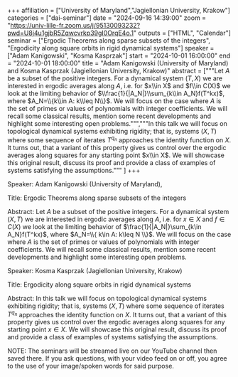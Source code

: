 +++
affiliation = ["University of Maryland","Jagiellonian University, Krakow"]
categories = ["dai-seminar"] 
date = "2024-09-16 14:39:00"
zoom = "https://univ-lille-fr.zoom.us/j/95130093232?pwd=U8j4u1gjbR5Zqwcvrkp39gI0OrqE4o.1" 
outputs = ["HTML", "Calendar"] 
seminar = ["Ergodic Theorems along sparse subsets of the integers", "Ergodicity along square orbits in rigid dynamical systems"] 
speaker = ["Adam Kanigowski", "Kosma Kasprzak"] 
start = "2024-10-01 16:00:00" 
end = "2024-10-01 18:00:00" 
title = "Adam Kanigowski (University of Maryland) and Kosma Kasprzak (Jagiellonian University, Krakow)" 
abstract = ["""Let $A$ be a subset of the positive integers. For a dynamical system $(T,X)$ we are interested in ergodic averages along $A$, i.e. for $x\\in X$ and $f\\in C(X)$ we look at the limiting behavior of $\\frac{1}{|A_N|}\\sum_{k\\in A_N}f(T^kx)$, where $A_N=\\{k\\in A: k\\leq N\\}$.
We will focus on the case where $A$ is the set of primes or values of polynomials with integer coefficients. We will recall some classical results, mention some recent developments and highlight some interesting open problems.""","""In this talk we will focus on topological dynamical systems exhibiting rigidity; that is, systems $(X, T)$ where some sequence of iterates $T^{q_n}$ approaches the identity function on $X$. It turns out, that a variant of this property gives us control over the ergodic averages along squares for any starting point $x\\in X$. We will showcase this original result, discuss its proof and provide a class of examples of systems satisfying the assumptions.""" ]
+++

Speaker: Adam Kanigowski (University of Maryland),

Title: Ergodic Theorems along sparse subsets of the integers

Abstract: Let $A$ be a subset of the positive integers. For a dynamical system $(X,T)$ we are interested in ergodic averages along $A$, i.e. for $x\in X$ and $f\in C(X)$ we look at the limiting behavior of $\frac{1}{|A_N|}\sum_{k\in A_N}f(T^kx)$, where $A_N=\\{ k\in A: k\leq N \\}$.
We will focus on the case where $A$ is the set of primes or values of polynomials with integer coefficients. We will recall some classical results, mention some recent developments and highlight some interesting open problems.

Speaker: Kosma Kasprzak (Jagiellonian University, Krakow) 

Title: Ergodicity along square orbits in rigid dynamical systems

Abstract: In this talk we will focus on topological dynamical systems exhibiting rigidity; that is, systems $(X, T)$ where some sequence of iterates $T^{q_n}$ approaches the identity function on $X$. It turns out, that a variant of this property gives us control over the ergodic averages along squares for any starting point $x\in X$. We will showcase this original result, discuss its proof and provide a class of examples of systems satisfying the assumptions.

NOTE: The seminars will be streamed live on our YouTube channel then saved there. If you ask questions, with your video feed on or off, you agree to the use of your image/spoken words for said purpose.
